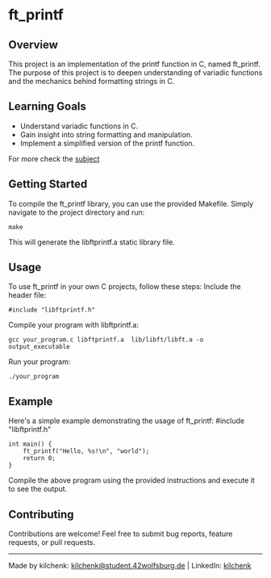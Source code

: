 # ft_printf

## Overview
This project is an implementation of the printf function in C, named ft_printf. The 
purpose of this project is to deepen understanding of variadic functions and the 
mechanics behind formatting strings in C.

## Learning Goals

- Understand variadic functions in C.
- Gain insight into string formatting and manipulation.
- Implement a simplified version of the printf function.

For more check the [subject](subject.pdf)

## Getting Started
To compile the ft_printf library, you can use the provided Makefile. Simply navigate to the project directory and run:

    make

This will generate the libftprintf.a static library file.

## Usage

To use ft_printf in your own C projects, follow these steps:
Include the header file:

    #include "libftprintf.h"

Compile your program with libftprintf.a:

    gcc your_program.c libftprintf.a  lib/libft/libft.a -o output_executable

Run your program:

    ./your_program

## Example

Here's a simple example demonstrating the usage of ft_printf:
    #include "libftprintf.h"

    int main() {
        ft_printf("Hello, %s!\n", "world");
        return 0;
    }

Compile the above program using the provided instructions and execute it to see the output.

## Contributing
Contributions are welcome! Feel free to submit bug reports, feature requests, or pull requests.

---
Made by kilchenk: kilchenk@student.42wolfsburg.de | LinkedIn: [kilchenk](https://www.linkedin.com/in/kyrylo-ilchenko/)

